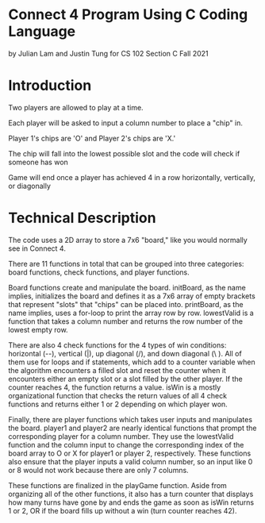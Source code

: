 # Connect 4 Program Using C Coding Language
by Julian Lam and Justin Tung for CS 102 Section C Fall 2021

# Introduction
Two players are allowed to play at a time.

Each player will be asked to input a column number to place a "chip" in. 

Player 1's chips are 'O' and Player 2's chips are 'X.'

The chip will fall into the lowest possible slot and the code will check if someone has won

Game will end once a player has achieved 4 in a row horizontally, vertically, or diagonally

# Technical Description
The code uses a 2D array to store a 7x6 "board," like you would normally see in Connect 4.

There are 11 functions in total that can be grouped into three categories: board functions, check functions, and player functions.

Board functions create and manipulate the board. initBoard, as the name implies, initializes the board and defines it as a 7x6 array of empty brackets that represent "slots" that "chips" can be placed into. printBoard, as the name implies, uses a for-loop to print the array row by row. lowestValid is a function that takes a column number and returns the row number of the lowest empty row.

There are also 4 check functions for the 4 types of win conditions: horizontal (--), vertical (|), up diagonal (/), and down diagonal (\ ). All of them use for loops and if statements, which add to a counter variable when the algorithm encounters a filled slot and reset the counter when it encounters either an empty slot or a slot filled by the other player. If the counter reaches 4, the function returns a value. isWin is a mostly organizational function that checks the return values of all 4 check functions and returns either 1 or 2 depending on which player won.

Finally, there are player functions which takes user inputs and manipulates the board. player1 and player2 are nearly identical functions that prompt the corresponding player for a column number. They use the lowestValid function and the column input to change the corresponding index of the board array to O or X for player1 or player 2, respectively. These functions also ensure that the player inputs a valid column number, so an input like 0 or 8 would not work because there are only 7 columns.

These functions are finalized in the playGame function. Aside from organizing all of the other functions, it also has a turn counter that displays how many turns have gone by and ends the game as soon as isWin returns 1 or 2, OR if the board fills up without a win (turn counter reaches 42). 